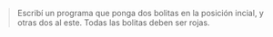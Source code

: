 > Escribí un programa que ponga dos bolitas en la posición incial, y otras dos al este. Todas las bolitas deben ser rojas.
